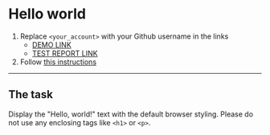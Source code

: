 # Hello world
1. Replace `<your_account>` with your Github username in the links
    - [DEMO LINK](https://martakupka.github.io/layout_hello-world/) <br>
    - [TEST REPORT LINK](https://martakupka.github.io/layout_hello-world/report/html_report/)
2. Follow [this instructions](https://mate-academy.github.io/layout_task-guideline/)
___

## The task
Display the "Hello, world!" text with the default browser styling. Please do not
use any enclosing tags like `<h1>` or `<p>`.
